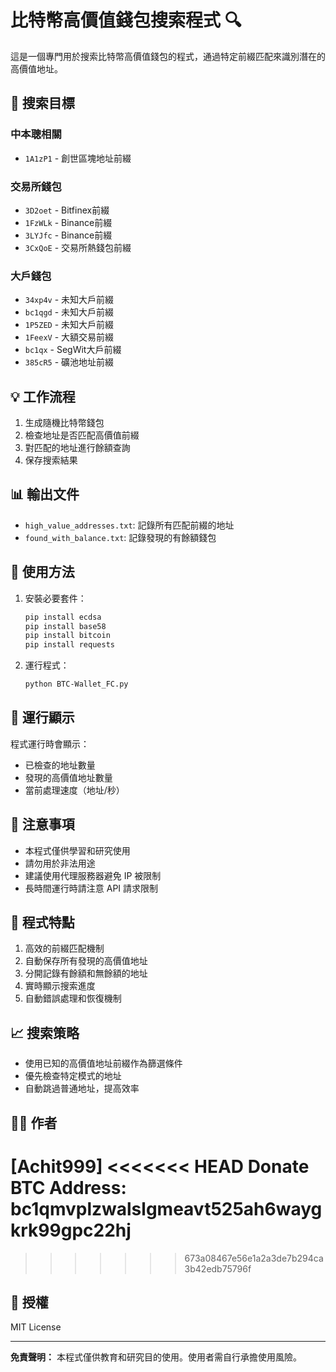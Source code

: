 # 比特幣高價值錢包搜索程式 🔍

這是一個專門用於搜索比特幣高價值錢包的程式，通過特定前綴匹配來識別潛在的高價值地址。

## 🎯 搜索目標

### 中本聰相關
- `1A1zP1` - 創世區塊地址前綴

### 交易所錢包
- `3D2oet` - Bitfinex前綴
- `1FzWLk` - Binance前綴
- `3LYJfc` - Binance前綴
- `3CxQoE` - 交易所熱錢包前綴

### 大戶錢包
- `34xp4v` - 未知大戶前綴
- `bc1qgd` - 未知大戶前綴
- `1P5ZED` - 未知大戶前綴
- `1FeexV` - 大額交易前綴
- `bc1qx`  - SegWit大戶前綴
- `385cR5` - 礦池地址前綴

## 💡 工作流程

1. 生成隨機比特幣錢包
2. 檢查地址是否匹配高價值前綴
3. 對匹配的地址進行餘額查詢
4. 保存搜索結果

## 📊 輸出文件

- `high_value_addresses.txt`: 記錄所有匹配前綴的地址
- `found_with_balance.txt`: 記錄發現的有餘額錢包

## 🚀 使用方法

1. 安裝必要套件：
   ```bash
   pip install ecdsa
   pip install base58
   pip install bitcoin
   pip install requests
   ```

2. 運行程式：  
   ```bash
   python BTC-Wallet_FC.py
   ```

## 📝 運行顯示

程式運行時會顯示：
- 已檢查的地址數量
- 發現的高價值地址數量
- 當前處理速度（地址/秒）

## 📝 注意事項

- 本程式僅供學習和研究使用
- 請勿用於非法用途
- 建議使用代理服務器避免 IP 被限制
- 長時間運行時請注意 API 請求限制

## 🔄 程式特點

1. 高效的前綴匹配機制
2. 自動保存所有發現的高價值地址
3. 分開記錄有餘額和無餘額的地址
4. 實時顯示搜索進度
5. 自動錯誤處理和恢復機制

## 📈 搜索策略

- 使用已知的高價值地址前綴作為篩選條件
- 優先檢查特定模式的地址
- 自動跳過普通地址，提高效率

## 👨‍💻 作者

[Achit999]
<<<<<<< HEAD
Donate BTC Address: bc1qmvplzwalslgmeavt525ah6waygkrk99gpc22hj
=======
>>>>>>> 673a08467e56e1a2a3de7b294ca3b42edb75796f

## 📜 授權

MIT License

---

**免責聲明：** 本程式僅供教育和研究目的使用。使用者需自行承擔使用風險。

